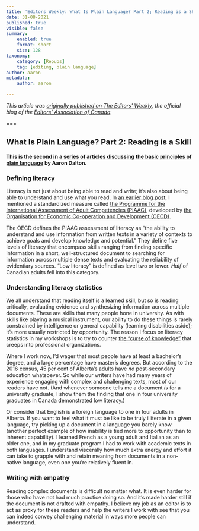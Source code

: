 ```yaml
---
title: 'Editors Weekly: What Is Plain Language? Part 2; Reading is a Skill'
date: 31-08-2021
published: true
visible: false
summary:
    enabled: true
    format: short
    size: 128
taxonomy:
    category: [Repubs]
    tag: [editing, plain language]
author: aaron
metadata:
    author: aaron

---
```


*This article was [originally published on *The Editors' Weekly*](http://blog.editors.ca/?p=9572), the official blog of the [Editors' Association of Canada](http://editors.ca).*

===

## What Is Plain Language? Part 2: Reading is a Skill

**This is the second in [a series of articles discussing the basic principles of
plain language](https://blog.editors.ca/?tag=plain-language) by Aaron Dalton.**

### Defining literacy

Literacy is not just about being able to read and write; it’s also about being
able to understand and use what you read. In [an earlier blog
post](http://blog.editors.ca/?p=6136), I mentioned a standardized measure
called [the Programme for the International Assessment of Adult Competencies
(PIAAC)](https://www.oecd.org/skills/piaac/), developed by [the Organisation for
Economic Co-operation and Development (OECD)](https://www.oecd.org/).

The OECD defines the PIAAC assessment of literacy as “the ability to understand
and use information from written texts in a variety of contexts to achieve goals
and develop knowledge and potential.” They define five levels of literacy that
encompass skills ranging from finding specific information in a short,
well-structured document to searching for information across multiple dense
texts and evaluating the reliability of evidentiary sources. “Low literacy” is
defined as level two or lower. *Half* of Canadian adults fell into this
category.

### Understanding literacy statistics

We all understand that reading itself is a learned skill, but so is reading
critically, evaluating evidence and synthesizing information across multiple
documents. These are skills that many people hone in university. As with skills
like playing a musical instrument, our ability to do these things is rarely
constrained by intelligence or general capability (learning disabilities aside);
it’s more usually restricted by opportunity. The reason I focus on literacy
statistics in my workshops is to try to counter [the “curse of
knowledge”](http://blog.editors.ca/?p=6502) that creeps into professional
organizations.

Where I work now, I’d wager that most people have at least a bachelor’s degree,
and a large percentage have master’s degrees. But according to the 2016 census,
45 per cent of Alberta’s adults have *no* post-secondary education whatsoever.
So while our writers have had many years of experience engaging with complex and
challenging texts, most of our readers have not. (And whenever someone tells me
a document *is* for a university graduate, I show them the finding that one in
four university graduates in Canada demonstrated low literacy.)

Or consider that English is a foreign language to one in four adults in Alberta.
If you want to feel what it must be like to be truly illiterate in a given
language, try picking up a document in a language you barely know (another
perfect example of how inability is tied more to opportunity than to inherent
capability). I learned French as a young adult and Italian as an older one, and
in my graduate program I had to work with academic texts in both languages. I
understand viscerally how much extra energy and effort it can take to grapple
with and retain meaning from documents in a non-native language, even one you’re
relatively fluent in.

### Writing with empathy

Reading complex documents is difficult no matter what. It is even harder for
those who have not had much practice doing so. And it’s made harder still if the
document is not drafted with empathy. I believe my job as an editor is to act as
proxy for these readers and help the writers I work with see that you can indeed
convey challenging material in ways more people can understand.
